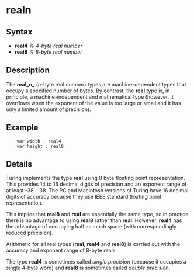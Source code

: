 
# realn

## Syntax

-  **real4**     _% 4-byte real number_   
-  **real8**     _% 8-byte real number_

## Description
The **real_n_** (_n_-byte real number) types are machine-dependent types that occupy a specified number of bytes. By contrast, the **real** type is, in principle, a machine-independent and mathematical type (however, it overflows when the exponent of the value is too large or small and it has only a limited amount of precision).


## Example


        var width : real4
        var height : real8
## Details
Turing implements the type **real**  using 8 byte floating point representation. This provides 14 to 16 decimal digits of precision and an exponent range of at least -38 .. 38. The PC and Macintosh versions of Turing have 16 decimal digits of accuracy because they use IEEE standard floating point representation.

This implies that **real8** and **real** are essentially the same type, so in practice there is no advantage to using **real8** rather than **real**. However, **real4** has the advantage of occupying half as much space (with correspondingly reduced precision).

Arithmetic for all real types (**real**, **real4** and **real8**) is carried out with the accuracy and exponent range of 8-byte reals.

The type **real4** is sometimes called _single precision_ (because it occupies a single 4-byte word) and **real8** is sometimes called _double precision_.

